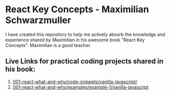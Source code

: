 # React Key Concepts - Maximilian Schwarzmuller

I have created this repository to help me actively absorb the knowledge and experience
shared by Maximilian in his awesome book "React Key Concepts". Maximilian is a good 
teacher.

## Live Links for practical coding projects shared in his book:

1. [001-react-what-and-why/code-snippets/vanilla-javascript/](https://olumpeter.github.io/react-key-concepts/001-react-what-and-why/code-snippets/vanilla-javascript/)
1. [001-react-what-and-why/examples/example-1/vanilla-javascript](https://olumpeter.github.io/react-key-concepts/001-react-what-and-why/examples/example-1/vanilla-javascript)
